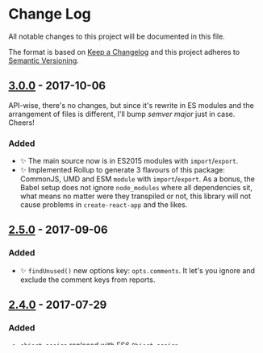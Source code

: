 # Change Log
All notable changes to this project will be documented in this file.

The format is based on [Keep a Changelog](http://keepachangelog.com/)
and this project adheres to [Semantic Versioning](http://semver.org/).

## [3.0.0] - 2017-10-06

API-wise, there's no changes, but since it's rewrite in ES modules and the arrangement of files is different, I'll bump _semver major_ just in case. Cheers!

### Added
- ✨ The main source now is in ES2015 modules with `import`/`export`.
- ✨ Implemented Rollup to generate 3 flavours of this package: CommonJS, UMD and ESM `module` with `import`/`export`. As a bonus, the Babel setup does not ignore `node_modules` where all dependencies sit, what means no matter were they transpiled or not, this library will not cause problems in `create-react-app` and the likes.

## [2.5.0] - 2017-09-06
### Added
- ✨ `findUnused()` new options key: `opts.comments`. It let's you ignore and exclude the comment keys from reports.

## [2.4.0] - 2017-07-29
### Added
- `object-assign` replaced with ES6 `Object.assign`

## [2.3.0] - 2017-06-05
### Updated
- ☝️ Improved some error messages, now outputting both its type and value.

## [2.2.0] - 2017-06-02
### Added
- 🆕 Unit tests covering input arg mutation on all functions that accept objects as input args.
- ☝️ Essential improvements to `findUnused()` - when input is not normalised, that is some of the JSON's have some fields missing and those fields happen to be placeholders on every single other JSON (or missing), now `findUnused()` will report those fields as unused. Previously it was necessary for a key to be present on all arrays to be admitted into a result list, now it's not.

> Last-one means a lot in practice. For example, mapping files are usually under unidirectional merges - they always overwrite everything lower in the "food chain" of data hierarchy. As a result, often PROD mapping data files are often _incomplete_, because we don't want or need to overwrite everything in DEV data. Which in turn means, that if you tried to run `findUnused()` on both your data JSON files (normalised) AND mapping JSON files (not normalised) before this version, you'd rarely get a result at all. Now it's fixed! 👨‍🔧✨

## [2.1.0] - 2017-06-02
### Added
- 🆕 `findUnused()`
### Removed
- Unused dependency from `package.json`

## [2.0.0] - 2017-05-15
### Added
- 🆕 `noNewKeys()`

### Changed
- ☝️ Tightened up the API, there were major changes within dependencies.

## 1.0.0 - 2017-03-18
### Added
- 🆕 First public release
- Unit test coverage is solid 100%

[3.0.0]: https://github.com/codsen/json-comb-core/compare/v2.5.0...v3.0.0
[2.5.0]: https://github.com/codsen/json-comb-core/compare/v2.4.0...v2.5.0
[2.4.0]: https://github.com/codsen/json-comb-core/compare/v2.3.0...v2.4.0
[2.3.0]: https://github.com/codsen/json-comb-core/compare/v2.2.0...v2.3.0
[2.2.0]: https://github.com/codsen/json-comb-core/compare/v2.1.0...v2.2.0
[2.1.0]: https://github.com/codsen/json-comb-core/compare/v2.0.0...v2.1.0
[2.0.0]: https://github.com/codsen/json-comb-core/compare/v1.0.1...v2.0.0
